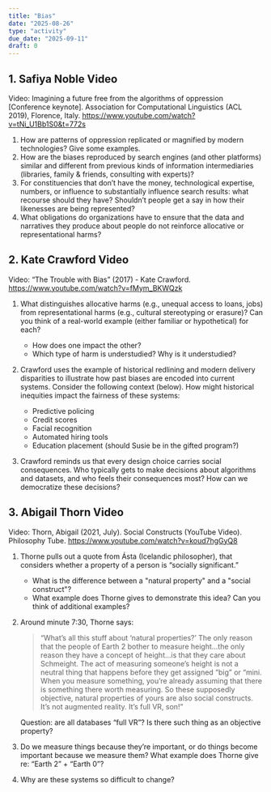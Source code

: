 ```yaml
---
title: "Bias"
date: "2025-08-26"
type: "activity"
due_date: "2025-09-11"
draft: 0
---
```


## 1. Safiya Noble Video
Video: Imagining a future free from the algorithms of oppression [Conference keynote]. Association for Computational Linguistics (ACL 2019), Florence, Italy. https://www.youtube.com/watch?v=tNi_U1Bb1S0&t=772s

1. How are patterns of oppression replicated or magnified by modern technologies? Give some examples.
1. How are the biases reproduced by search engines (and other platforms) similar and different from previous kinds of information intermediaries (libraries, family & friends, consulting with experts)?
1. For constituencies that don’t have the money, technological expertise, numbers, or influence to substantially influence search results: what recourse should they have? Shouldn’t people get a say in how their likenesses are being represented?
1. What obligations do organizations have to ensure that the data and narratives they produce about people do not reinforce allocative or representational harms?


## 2. Kate Crawford Video 
Video: “The Trouble with Bias” (2017) - Kate Crawford. https://www.youtube.com/watch?v=fMym_BKWQzk 

1. What distinguishes allocative harms (e.g., unequal access to loans, jobs) from representational harms (e.g., cultural stereotyping or erasure)? Can you think of a real-world example (either familiar or hypothetical) for each? 
    * How does one impact the other?
    * Which type of harm is understudied? Why is it understudied?

2. Crawford uses the example of historical redlining and modern delivery disparities to illustrate how past biases are encoded into current systems. Consider the following context (below). How might historical inequities impact the fairness of these systems:
    * Predictive policing
    * Credit scores
    * Facial recognition
    * Automated hiring tools
    * Education placement  (should Susie be in the gifted program?)

3. Crawford reminds us that every design choice carries social consequences. Who typically gets to make decisions about algorithms and datasets, and who feels their consequences most? How can we democratize these decisions?



## 3. Abigail Thorn Video
Video: Thorn, Abigail (2021, July). Social Constructs (YouTube Video). Philosophy Tube. https://www.youtube.com/watch?v=koud7hgGyQ8

1. Thorne pulls out a quote from Ásta (Icelandic philosopher), that considers whether a property of a person is “socially significant.”
    * What is the difference between a "natural property" and a "social construct"?
    * What example does Thorne gives to demonstrate this idea? Can you think of additional examples?

1. Around minute 7:30, Thorne says: 

    > “What’s all this stuff about ‘natural properties?’ The only reason that the people of Earth 2 bother to measure height...the only reason they have a concept of height...is that they care about Schmeight. The act of measuring someone’s height is not a neutral thing that happens before they get assigned “big” or “mini. When you measure something, you’re already assuming that there is something there worth measuring. So these supposedly objective, natural properties of yours are also social constructs. It’s not augmented reality. It’s full VR, son!”

    Question: are all databases “full VR”? Is there such thing as an objective property?

1. Do we measure things because they’re important, or do things become important because we measure them? What example does Thorne give re: “Earth 2” + “Earth 0”?

1. Why are these systems so difficult to change?